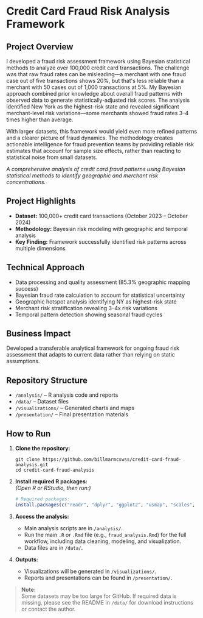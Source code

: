 # Credit Card Fraud Risk Analysis Framework

## Project Overview
I developed a fraud risk assessment framework using Bayesian statistical methods to analyze over 100,000 credit card transactions. 
The challenge was that raw fraud rates can be misleading—a merchant with one fraud case out of five transactions shows 20%, 
but that's less reliable than a merchant with 50 cases out of 1,000 transactions at 5%. My Bayesian approach combined prior 
knowledge about overall fraud patterns with observed data to generate statistically-adjusted risk scores. The analysis 
identified New York as the highest-risk state and revealed significant merchant-level risk variations—some merchants 
showed fraud rates 3–4 times higher than average.

With larger datasets, this framework would yield even more refined patterns and a clearer picture of fraud dynamics. 
The methodology creates actionable intelligence for fraud prevention teams by providing reliable risk estimates that 
account for sample size effects, rather than reacting to statistical noise from small datasets.

*A comprehensive analysis of credit card fraud patterns using Bayesian statistical methods to identify geographic and merchant risk concentrations.*

## Project Highlights
- **Dataset:** 100,000+ credit card transactions (October 2023 – October 2024)
- **Methodology:** Bayesian risk modeling with geographic and temporal analysis
- **Key Finding:** Framework successfully identified risk patterns across multiple dimensions

## Technical Approach
- Data processing and quality assessment (85.3% geographic mapping success)
- Bayesian fraud rate calculation to account for statistical uncertainty
- Geographic hotspot analysis identifying NY as highest-risk state
- Merchant risk stratification revealing 3–4x risk variations
- Temporal pattern detection showing seasonal fraud cycles

## Business Impact
Developed a transferable analytical framework for ongoing fraud risk assessment that adapts to current data rather than relying on static assumptions.

## Repository Structure
- `/analysis/` – R analysis code and reports
- `/data/` – Dataset files
- `/visualizations/` – Generated charts and maps
- `/presentation/` – Final presentation materials

## How to Run

1. **Clone the repository:**
    ```
    git clone https://github.com/billmarmcswss/credit-card-fraud-analysis.git
    cd credit-card-fraud-analysis
    ```

2. **Install required R packages:**  
   *(Open R or RStudio, then run:)*  
    ```r
    # Required packages:
    install.packages(c("readr", "dplyr", "ggplot2", "usmap", "scales", "tibble", "stringr", "purrr", "gridExtra", "zoo", "lubridate", "tidyr"))
    ```

3. **Access the analysis:**  
    - Main analysis scripts are in `/analysis/`.
    - Run the main `.R` or `.Rmd` file (e.g., `fraud_analysis.Rmd`) for the full workflow, including data cleaning, modeling, and visualization.
    - Data files are in `/data/`.

4. **Outputs:**  
    - Visualizations will be generated in `/visualizations/`.
    - Reports and presentations can be found in `/presentation/`.

> **Note:**  
> Some datasets may be too large for GitHub. If required data is missing, please see the README in `/data/` for download instructions or contact the author.



